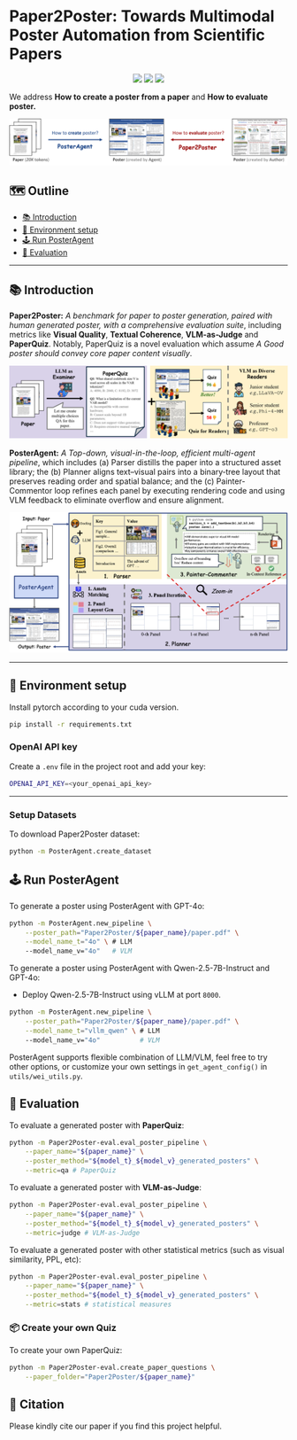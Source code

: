 # Paper2Poster: Towards Multimodal Poster Automation from Scientific Papers

<p align="center">
  <a href="" target="_blank"><img src="https://img.shields.io/badge/arXiv-xxx-red"></a>
  <a href="https://paper2poster.github.io/" target="_blank"><img src="https://img.shields.io/badge/Project-Page-brightgreen"></a>
  <a href="https://huggingface.co/datasets/Paper2Poster/Paper2Poster" target="_blank"><img src="https://img.shields.io/badge/%F0%9F%A4%97%20Hugging%20Face-Dataset-orange"></a>
</p>

We address **How to create a poster from a paper** and **How to evaluate poster.**

![PaperCoder Overview](./assets/overall.png)

## 🗺️ Outline

- [📚 Introduction](#-introduction)
- [🔧 Environment setup](#-environment-setup)
- [🕹️ Run PosterAgent](#-run-posteragent)
- [🔮 Evaluation](#-evaluation)
---

## 📚 Introduction

**Paper2Poster:** _A benchmark for paper to poster generation, paired with human generated poster, with a comprehensive evaluation suite_, including metrics like **Visual Quality**, **Textual Coherence**, **VLM-as-Judge** and **PaperQuiz**. Notably, PaperQuiz is a novel evaluation which assume _A Good poster should convey core paper content visually_.


![PaperCoder Overview](./assets/paperquiz.png)

**PosterAgent:** _A Top-down, visual-in-the-loop, efficient multi-agent pipeline_, which includes (a) Parser distills the paper into a structured asset library; the (b) Planner aligns text–visual pairs into a binary‐tree layout that preserves reading order and spatial balance; and the (c) Painter-Commentor loop refines each panel by executing rendering code and using VLM feedback to eliminate overflow and ensure alignment.

![PaperCoder Overview](./assets/posteragent.png)

---

## 🔧 Environment setup

Install pytorch according to your cuda version.

```bash
pip install -r requirements.txt
```

### OpenAI API key

Create a `.env` file in the project root and add your key:

```bash
OPENAI_API_KEY=<your_openai_api_key>
```

---

### Setup Datasets
To download Paper2Poster dataset:
```bash
python -m PosterAgent.create_dataset
```

## 🕹️ Run PosterAgent
To generate a poster using PosterAgent with GPT-4o:
```bash
python -m PosterAgent.new_pipeline \
    --poster_path="Paper2Poster/${paper_name}/paper.pdf" \
    --model_name_t="4o" \ # LLM
    --model_name_v="4o"   # VLM
```

To generate a poster using PosterAgent with Qwen-2.5-7B-Instruct and GPT-4o:
- Deploy Qwen-2.5-7B-Instruct using vLLM at port `8000`.
```bash
python -m PosterAgent.new_pipeline \
    --poster_path="Paper2Poster/${paper_name}/paper.pdf" \
    --model_name_t="vllm_qwen" \ # LLM
    --model_name_v="4o"          # VLM
```

PosterAgent supports flexible combination of LLM/VLM, feel free to try other options, or customize your own settings in `get_agent_config()` in `utils/wei_utils.py`.

## 🔮 Evaluation
To evaluate a generated poster with **PaperQuiz**:
```bash
python -m Paper2Poster-eval.eval_poster_pipeline \
    --paper_name="${paper_name}" \
    --poster_method="${model_t}_${model_v}_generated_posters" \
    --metric=qa # PaperQuiz
```

To evaluate a generated poster with **VLM-as-Judge**:
```bash
python -m Paper2Poster-eval.eval_poster_pipeline \
    --paper_name="${paper_name}" \
    --poster_method="${model_t}_${model_v}_generated_posters" \
    --metric=judge # VLM-as-Judge
```

To evaluate a generated poster with other statistical metrics (such as visual similarity, PPL, etc):
```bash
python -m Paper2Poster-eval.eval_poster_pipeline \
    --paper_name="${paper_name}" \
    --poster_method="${model_t}_${model_v}_generated_posters" \
    --metric=stats # statistical measures
```

### 📦 Create your own Quiz
To create your own PaperQuiz:
```bash
python -m Paper2Poster-eval.create_paper_questions \
    --paper_folder="Paper2Poster/${paper_name}"
```

## 📖 Citation

Please kindly cite our paper if you find this project helpful.

```bibtex

```
